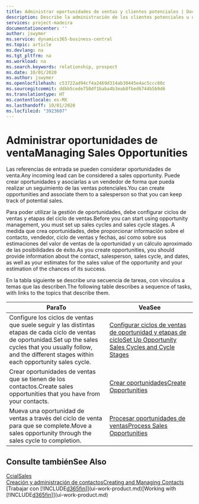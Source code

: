 ```yaml
---
title: Administrar oportunidades de ventas y clientes potenciales | Documentos de Microsoft
description: Describe la administración de los clientes potenciales u oportunidades de venta entrantes en Business Central, y la asociación de la oportunidad con un vendedor para realizar un seguimiento de las ventas potenciales.
services: project-madeira
documentationcenter: ''
author: jswymer
ms.service: dynamics365-business-central
ms.topic: article
ms.devlang: na
ms.tgt_pltfrm: na
ms.workload: na
ms.search.keywords: relationship, prospect
ms.date: 10/01/2020
ms.author: jswymer
ms.openlocfilehash: c53722ad94cf4a2469d314ab30445e4ac5ccc80c
ms.sourcegitcommit: ddbb5cede750df1baba4b3eab8fbed6744b5b9d6
ms.translationtype: HT
ms.contentlocale: es-MX
ms.lasthandoff: 10/01/2020
ms.locfileid: "3923607"
---
```

# <a name="managing-sales-opportunities"></a><span data-ttu-id="6b377-103">Administrar oportunidades de venta</span><span class="sxs-lookup"><span data-stu-id="6b377-103">Managing Sales Opportunities</span></span>
<span data-ttu-id="6b377-104">Las referencias de entrada se pueden considerar oportunidades de venta.</span><span class="sxs-lookup"><span data-stu-id="6b377-104">Any incoming lead can be considered a sales opportunity.</span></span> <span data-ttu-id="6b377-105">Puede crear oportunidades y asociarlas a un vendedor de forma que pueda realizar un seguimiento de las ventas potenciales.</span><span class="sxs-lookup"><span data-stu-id="6b377-105">You can create opportunities and associate them to a salesperson so that you can keep track of potential sales.</span></span>

<span data-ttu-id="6b377-106">Para poder utilizar la gestión de oportunidades, debe configurar ciclos de ventas y etapas del ciclo de ventas.</span><span class="sxs-lookup"><span data-stu-id="6b377-106">Before you can start using opportunity management, you must set up sales cycles and sales cycle stages.</span></span> <span data-ttu-id="6b377-107">A medida que crea oportunidades, debe proporcionar información sobre el contacto, vendedor, ciclo de ventas y fechas, así como sobre sus estimaciones del valor de ventas de la oportunidad y un cálculo aproximado de las posibilidades de éxito.</span><span class="sxs-lookup"><span data-stu-id="6b377-107">As you create opportunities, you should provide information about the contact, salesperson, sales cycle, and dates, as well as your estimates for the sales value of the opportunity and your estimation of the chances of its success.</span></span>

<span data-ttu-id="6b377-108">En la tabla siguiente se describe una secuencia de tareas, con vínculos a temas que las describen.</span><span class="sxs-lookup"><span data-stu-id="6b377-108">The following table describes a sequence of tasks, with links to the topics that describe them.</span></span>

| <span data-ttu-id="6b377-109">Para</span><span class="sxs-lookup"><span data-stu-id="6b377-109">To</span></span> | <span data-ttu-id="6b377-110">Vea</span><span class="sxs-lookup"><span data-stu-id="6b377-110">See</span></span> |
| --- | --- |
| <span data-ttu-id="6b377-111">Configure los ciclos de ventas que suele seguir y las distintas etapas de cada ciclo de ventas de oportunidad.</span><span class="sxs-lookup"><span data-stu-id="6b377-111">Set up the sales cycles that you usually follow, and the different stages within each opportunity sales cycle.</span></span> |[<span data-ttu-id="6b377-112">Configurar ciclos de ventas de oportunidad y etapas de ciclo</span><span class="sxs-lookup"><span data-stu-id="6b377-112">Set Up Opportunity Sales Cycles and Cycle Stages</span></span>](marketing-how-setup-opportunity-sales-cycles-stages.md) |
| <span data-ttu-id="6b377-113">Crear oportunidades de ventas que se tienen de los contactos.</span><span class="sxs-lookup"><span data-stu-id="6b377-113">Create sales opportunities that you have from your contacts.</span></span> |[<span data-ttu-id="6b377-114">Crear oportunidades</span><span class="sxs-lookup"><span data-stu-id="6b377-114">Create Opportunities</span></span>](marketing-how-create-opportunities.md) |
| <span data-ttu-id="6b377-115">Mueva una oportunidad de ventas a través del ciclo de venta para que se complete.</span><span class="sxs-lookup"><span data-stu-id="6b377-115">Move a sales opportunity through the sales cycle to completion.</span></span> |[<span data-ttu-id="6b377-116">Procesar oportunidades de ventas</span><span class="sxs-lookup"><span data-stu-id="6b377-116">Process Sales Opportunities</span></span>](marketing-processing-sales-opportunities.md) |

## <a name="see-also"></a><span data-ttu-id="6b377-117">Consulte también</span><span class="sxs-lookup"><span data-stu-id="6b377-117">See Also</span></span>
[<span data-ttu-id="6b377-118">Ccial</span><span class="sxs-lookup"><span data-stu-id="6b377-118">Sales</span></span>](sales-manage-sales.md)  
[<span data-ttu-id="6b377-119">Creación y administración de contactos</span><span class="sxs-lookup"><span data-stu-id="6b377-119">Creating and Managing Contacts</span></span>](marketing-contacts.md)  
<span data-ttu-id="6b377-120">[Trabajar con [!INCLUDE[d365fin](includes/d365fin_md.md)]](ui-work-product.md)</span><span class="sxs-lookup"><span data-stu-id="6b377-120">[Working with [!INCLUDE[d365fin](includes/d365fin_md.md)]](ui-work-product.md)</span></span>
